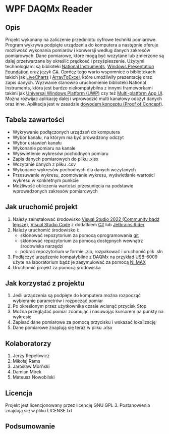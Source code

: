 # WPF DAQMx Reader
## Opis
Projekt wykonany na zaliczenie przedmiotu cyfrowe techniki pomiarowe. Program wykrywa podpięte urządzenia 
do komputera a następnie oferuje możliwość wykonania pomiarów i konwersji według danych zakresów pomiarowych.
Dane pomiarowe, które mogą być wczytane lub zmierzone są dalej przetwarzane by określić prędkość i przyśpieszenie.
Użytymi technologiami są biblioteki [National Instruments](https://www.ni.com/pl-pl/support/downloads/drivers/download.ni-daqmx.html#445931),
[Windows Presentation Foundation](https://docs.microsoft.com/pl-pl/visualstudio/designers/getting-started-with-wpf?view=vs-2022)
oraz język [C#](https://docs.microsoft.com/pl-pl/dotnet/csharp/tour-of-csharp/). Oprócz tego warto wspomnieć o bibliotekach 
takich jak [LiveCharts](https://lvcharts.net/) i [ArrayToExcel](https://www.nuget.org/packages/ArrayToExcel/), 
które umożliwiły prezentację oraz zapis danych. 
Wyzwanie stanowiło uruchomienie biblioteki National Instruments, która jest bardzo niekompatybilna
z innymi frameworkami takimi jak [Universal Windows Platform (UWP)](https://docs.microsoft.com/pl-pl/visualstudio/get-started/csharp/tutorial-uwp?view=vs-2022)
czy też [Multi-platform App UI](https://docs.microsoft.com/pl-pl/dotnet/maui/what-is-maui).
Można rozwijać aplikację dalej i wprowadzić multi kanałowy odczyt danych oraz inne. Aplikacja jest w zasadzie 
[dowodem konceptu (Proof of Concept)](https://zajacmarek.com/2020/08/czym-jest-proof-of-concept/).
## Tabela zawartości
- Wykrywanie podłączonych urządzeń do komputera
- Wybór kanału, na którym ma być prowadzony odczyt
- Wybór ustawień kanału
- Wykonanie pomiaru na kanale
- Wyświetlenie wykresów pochodnych pomiaru
- Zapis danych pomiarowych do pliku .xlsx
- Wczytanie danych z pliku .csv
- Wykonanie wykresów pochodnych dla danych wczytanych
- Przesuwanie wykresu, zoomowanie wykresu, wyświetlanie wartości wykresu w konkretnym punkcie
- Możliwość obliczenia wartości przesunięcia na podstawie wprowadzonych zakresów pomiarowych
## Jak uruchomić projekt
1. Należy zainstalować środowisko [Visual Studio 2022 (Community bądź lepsze)](https://visualstudio.microsoft.com/pl/vs/), 
[Visual Studio Code](https://code.visualstudio.com/) z dodatkiem [C#](https://code.visualstudio.com/docs/languages/csharp) 
lub [Jetbrains Rider](https://www.jetbrains.com/rider/)
2. Należy uruchomić środowisko i:
   - sklonować repozytorium za pomocą oprogramowania [git](https://git-scm.com/)
   - sklonować repozytorium za pomocą dostępnych wewnątrz środowiska narzędzi
   - pobrać repozytorium w formie .zip, rozpakować i uruchomić plik .sln
3. Podłączyć urządzenie kompatybilne z DAQMx na przykład USB-6009 użyte na laboratorium bądź je zasymulować za pomocą 
[NI MAX](https://www.ni.com/pl-pl/support/documentation/compatibility/16/measurement---automation-explorer--max--version-installed-with-n.html)
4. Uruchomić projekt za pomocą środowiska
## Jak korzystać z projektu
1. Jeśli urządzenia są podpięte do komputera można rozpocząć wybieranie parametrów i rozpocząć pomiar
2. Po określonym przez użytkownika czasie wcisnąć przycisk Stop
3. Można przeglądać pomiar zoomując i nasuwając kursorem na punkty na wykresie
4. Zapisać dane pomiarowe za pomocą przycisku i wskazać lokalizację
5. Dane pomiarowe znajdują się teraz w pliku .xlsx
## Kolaboratorzy
1. Jerzy Repelowicz
2. Mikołaj Rams
3. Jarosław Morński
4. Damian Mirek
5. Mateusz Nowobilski
## Licencja
Projekt jest licencjonowany przez licencję GNU GPL 3. Postanowienia znajdują się w pliku LICENSE.txt
## Podsumowanie

